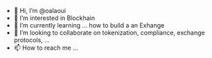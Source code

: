 - 👋 Hi, I’m @oalaoui
- 👀 I’m interested in Blockhain
- 🌱 I’m currently learning ... how to build a an Exhange
- 💞️ I’m looking to collaborate on tokenization, compliance, exchange protocols, ...
- 📫 How to reach me ... 

<!---
oalaoui/oalaoui is a ✨ special ✨ repository because its `README.md` (this file) appears on your GitHub profile.
You can click the Preview link to take a look at your changes.
--->

